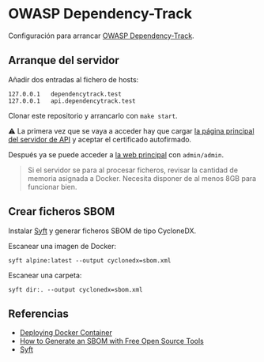 # OWASP Dependency-Track

Configuración para arrancar [OWASP Dependency-Track](https://owasp.org/www-project-dependency-track/).

## Arranque del servidor

Añadir dos entradas al fichero de hosts:

```
127.0.0.1   dependencytrack.test
127.0.0.1   api.dependencytrack.test
```

Clonar este repositorio y arrancarlo con `make start`.

⚠️ La primera vez que se vaya a acceder hay que
cargar [la página principal del servidor de API](https://api.dependencytrack.test) y aceptar el certificado autofirmado.

Después ya se puede acceder a [la web principal](https://dependencytrack.test) con `admin/admin`.

> Si el servidor se para al procesar ficheros, revisar la cantidad de memoria asignada a Docker. Necesita disponer de al
> menos 8GB para funcionar bien.

## Crear ficheros SBOM

Instalar [Syft](https://github.com/anchore/syft/) y generar ficheros SBOM de tipo CycloneDX.

Escanear una imagen de Docker:

```
syft alpine:latest --output cyclonedx=sbom.xml
```

Escanear una carpeta:

```
syft dir:. --output cyclonedx=sbom.xml
```

## Referencias

- [Deploying Docker Container](https://docs.dependencytrack.org/getting-started/deploy-docker/)
- [How to Generate an SBOM with Free Open Source Tools](https://anchore.com/sbom/how-to-generate-an-sbom-with-free-open-source-tools/)
- [Syft](https://github.com/anchore/syft/)
